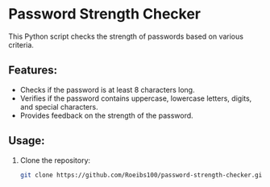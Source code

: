 # Password Strength Checker

This Python script checks the strength of passwords based on various criteria.

## Features:
- Checks if the password is at least 8 characters long.
- Verifies if the password contains uppercase, lowercase letters, digits, and special characters.
- Provides feedback on the strength of the password.

## Usage:
1. Clone the repository:
   ```bash
   git clone https://github.com/Roeibs100/password-strength-checker.git
